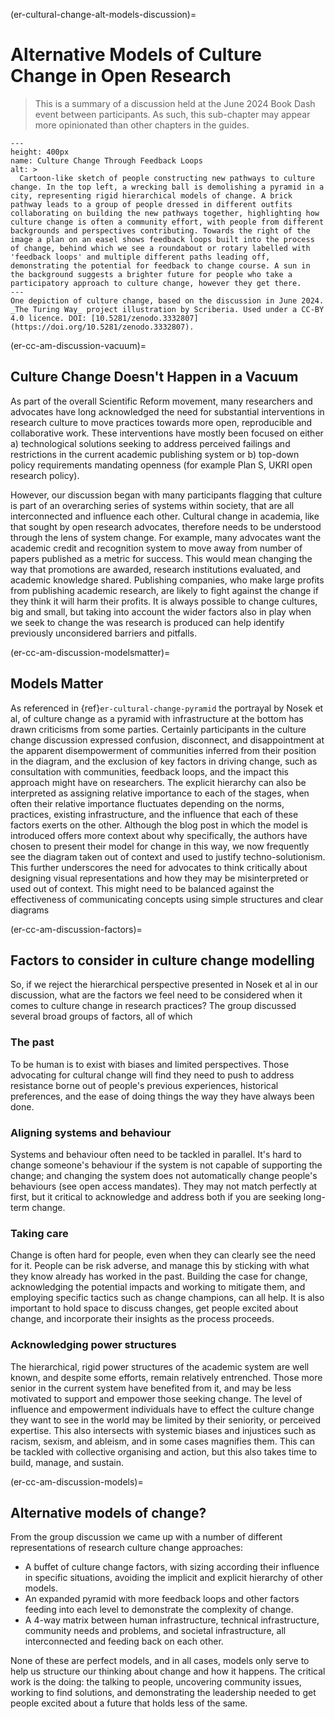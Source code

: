 (er-cultural-change-alt-models-discussion)=
# Alternative Models of Culture Change in Open Research

> This is a summary of a discussion held at the June 2024 Book Dash event between participants.
> As such, this sub-chapter may appear more opinionated than other chapters in the guides.

```{figure} ../../figures/feedback-loop-process.*
---
height: 400px
name: Culture Change Through Feedback Loops
alt: >
  Cartoon-like sketch of people constructing new pathways to culture change. In the top left, a wrecking ball is demolishing a pyramid in a city, representing rigid hierarchical models of change. A brick pathway leads to a group of people dressed in different outfits collaborating on building the new pathways together, highlighting how culture change is often a community effort, with people from different backgrounds and perspectives contributing. Towards the right of the image a plan on an easel shows feedback loops built into the process of change, behind which we see a roundabout or rotary labelled with 'feedback loops' and multiple different paths leading off, demonstrating the potential for feedback to change course. A sun in the background suggests a brighter future for people who take a participatory approach to culture change, however they get there. 
---
One depiction of culture change, based on the discussion in June 2024.
_The Turing Way_ project illustration by Scriberia. Used under a CC-BY 4.0 licence. DOI: [10.5281/zenodo.3332807](https://doi.org/10.5281/zenodo.3332807).
```

(er-cc-am-discussion-vacuum)=
## Culture Change Doesn't Happen in a Vacuum
As part of the overall Scientific Reform movement, many researchers and advocates have long acknowledged the need for substantial interventions in research culture to move practices towards more open, reproducible and collaborative work. 
These interventions have mostly been focused on either a) technological solutions seeking to address perceived failings and restrictions in the current academic publishing system or b) top-down policy requirements mandating openness (for example Plan S, UKRI open research policy).

However, our discussion began with many participants flagging that culture is part of an overarching series of systems within society, that are all interconnected and influence each other. 
Cultural change in academia, like that sought by open research advocates, therefore needs to be understood through the lens of system change. 
For example, many advocates want the academic credit and recognition system to move away from number of papers published as a metric for success. 
This would mean changing the way that promotions are awarded, research institutions evaluated, and academic knowledge shared. 
Publishing companies, who make large profits from publishing academic research, are likely to fight against the change if they think it will harm their profits. 
It is always possible to change cultures, big and small, but taking into account the wider factors also in play when we seek to change the was research is produced can help identify previously unconsidered barriers and pitfalls.

(er-cc-am-discussion-modelsmatter)=
## Models Matter 
As referenced in {ref}`er-cultural-change-pyramid` the portrayal by Nosek et al, of culture change as a pyramid with infrastructure at the bottom has drawn criticisms from some parties. 
Certainly participants in the culture change discussion expressed confusion, disconnect, and disappointment at the apparent disempowerment of communities inferred from their position in the diagram, and the exclusion of key factors in driving change, such as consultation with communities, feedback loops, and the impact this approach might have on researchers.
The explicit hierarchy can also be interpreted as assigning relative importance to each of the stages, when often their relative importance fluctuates depending on the norms, practices, existing infrastructure, and the influence that each of these factors exerts on the other. 
Although the blog post in which the model is introduced offers more context about why specifically, the authors have chosen to present their model for change in this way, we now frequently see the diagram taken out of context and used to justify techno-solutionism.
This further underscores the need for advocates to think critically about designing visual representations and how they may be misinterpreted or used out of context.
This might need to be balanced against the effectiveness of communicating concepts using simple structures and clear diagrams

(er-cc-am-discussion-factors)=
## Factors to consider in culture change modelling

So, if we reject the hierarchical perspective presented in Nosek et al in our discussion, what are the factors we feel need to be considered when it comes to culture change in research practices?
The group discussed several broad groups of factors, all of which 

### The past 
To be human is to exist with biases and limited perspectives. 
Those advocating for cultural change will find they need to push to address resistance borne out of people's previous experiences, historical preferences, and the ease of doing things the way they have always been done. 

### Aligning systems and behaviour 
Systems and behaviour often need to be tackled in parallel. 
It's hard to change someone's behaviour if the system is not capable of supporting the change; and changing the system does not automatically change people's behaviours (see open access mandates).
They may not match perfectly at first, but it critical to acknowledge and address both if you are seeking long-term change.

### Taking care 
Change is often hard for people, even when they can clearly see the need for it. 
People can be risk adverse, and manage this by sticking with what they know already has worked in the past. 
Building the case for change, acknowledging the potential impacts and working to mitigate them, and employing specific tactics such as change champions, can all help.
It is also important to hold space to discuss changes, get people excited about change, and incorporate their insights as the process proceeds.

### Acknowledging power structures
The hierarchical, rigid power structures of the academic system are well known, and despite some efforts, remain relatively entrenched.
Those more senior in the current system have benefited from it, and may be less motivated to support and empower those seeking change. 
The level of influence and empowerment individuals have to effect the culture change they want to see in the world may be limited by their seniority, or perceived expertise. 
This also intersects with systemic biases and injustices such as racism, sexism, and ableism, and in some cases magnifies them. 
This can be tackled with collective organising and action, but this also takes time to build, manage, and sustain. 

(er-cc-am-discussion-models)=
## Alternative models of change? 
From the group discussion we came up with a number of different representations of research culture change approaches:

* A buffet of culture change factors, with sizing according their influence in specific situations, avoiding the implicit and explicit hierarchy of other models.
* An expanded pyramid with more feedback loops and other factors feeding into each level to demonstrate the complexity of change.
* A 4-way matrix between human infrastructure, technical infrastructure, community needs and problems, and societal infrastructure, all interconnected and feeding back on each other. 

None of these are perfect models, and in all cases, models only serve to help us structure our thinking about change and how it happens. 
The critical work is the doing: the talking to people, uncovering community issues, working to find solutions, and demonstrating the leadership needed to get people excited about a future that holds less of the same. 
